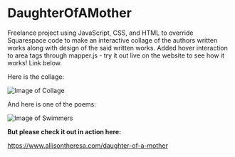 # DaughterOfAMother

Freelance project using JavaScript, CSS, and HTML to override Squarespace code to make an interactive collage of the authors written works along with design of the said written works. Added hover interaction to area tags through mapper.js - try it out live on the website to see how it works! Link below.

Here is the collage:

![Image of Collage](https://i.imgur.com/hiNud8V.jpg)

And here is one of the poems:

![Image of Swimmers](https://i.imgur.com/0oEv352.png)

**But please check it out in action here:**

https://www.allisontheresa.com/daughter-of-a-mother
